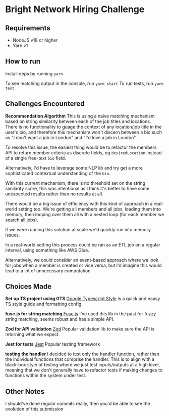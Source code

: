 # Bright Network Hiring Challenge

## Requirements

- NodeJS v18 or higher
- Yarn v1

## How to run

Install deps by running `yarn`

To see matching output in the console, run `yarn start`
To run tests, run `yarn test`

## Challenges Encountered

**Recommendation Algorithm**
This is using a naive matching mechanism based on string similarity between each of the job titles and locations. There is no functionality to guage the context of any location/job title in the user's bio, and therefore this mechanism won't discern between a bio such as "I don't want a job in London" and "I'd love a job in London".

To resolve this issue, the easiest thing would be to refactor the members API to return member criteria as discrete fields, eg `desiredLocation` instead of a single free-text `bio` field.

Alternatively, I'd have to leverage some NLP lib and try get a more sophisticated contextual understanding of the `bio`.

With this current mechanism, there is no threshold set on the string similarity score, this was intentional as I think it's better to have some unexpected results rather than no results at all.

There would be a big issue of efficiency with this kind of approach in a real-world setting too. We're getting all members and all jobs, loading them into memory, then looping over them all with a nested loop (for each member we search all jobs).

If we were running this solution at scale we'd quickly run into memory issues.

In a real-world setting this process could be ran as an ETL job on a regular interval, using something like AWS Glue.

Alternatively, we could consider an event-based approach where we look for jobs when a member is created or vice versa, but I'd imagine this would lead to a lot of unnecessary computation

## Choices Made

**Set up TS project using GTS** [Google Typescript Style](https://github.com/google/gts) is a quick and eaasy TS style guide and formatting config.

**fuse.js for string matching** [Fuse.js](https://www.fusejs.io/) I've used this lib in the past for fuzzy string matching, seems robust and has a simple API.

**Zod for API validation** [Zod](https://zod.dev/) Popular validation lib to make sure the API is returning what we expect.

**Jest for tests** [Jest](https://jestjs.io/) Popular testing framework

**testing the handler** I decided to test only the handler function, rather than the individual functions that comprise the handler. This is to align with a black-box style of testing where we just test inputs/outputs at a high level, meaning that we don't generally have to refactor tests if making changes to functions within the system under test.

## Other Notes

I should've done regular commits really, then you'd be able to see the evolution of this submission
